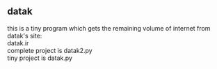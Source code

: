 ## datak
this is a tiny program which gets the remaining volume of internet from datak's site:\
datak.ir\
complete project is datak2.py\
tiny project is datak.py
